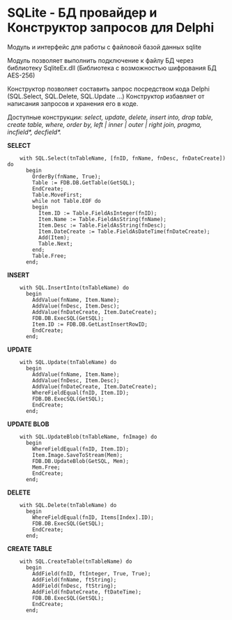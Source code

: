 # SQLite - БД провайдер и Конструктор запросов для Delphi

Модуль и интерфейс для работы с файловой базой данных sqlite


Модуль позволяет выполнить подключение к файлу БД через библиотеку SqliteEx.dll (Библиотека с возможностью шифрования БД AES-256)

Конструктор позволяет составить запрос посредством кода Delphi (SQL.Select, SQL.Delete, SQL.Update ...)
Конструктор избавляет от написания запросов и хранения его в коде.

Доступные конструкции: *select, update, delete, insert into, drop table, create table, where, order by, left | inner | outer | right join, pragma, incfield\*, decfield\*.*

**SELECT**
```Delphi
    with SQL.Select(tnTableName, [fnID, fnName, fnDesc, fnDateCreate]) do
      begin
        OrderBy(fnName, True);
        Table := FDB.DB.GetTable(GetSQL);
        EndCreate;
        Table.MoveFirst;
        while not Table.EOF do
        begin
          Item.ID := Table.FieldAsInteger(fnID);
          Item.Name := Table.FieldAsString(fnName);
          Item.Desc := Table.FieldAsString(fnDesc);
          Item.DateCreate := Table.FieldAsDateTime(fnDateCreate);
          Add(Item);
          Table.Next;
        end;
        Table.Free;
      end;
```
**INSERT**
```Delphi
    with SQL.InsertInto(tnTableName) do
      begin
        AddValue(fnName, Item.Name);
        AddValue(fnDesc, Item.Desc);
        AddValue(fnDateCreate, Item.DateCreate);
        FDB.DB.ExecSQL(GetSQL);
        Item.ID := FDB.DB.GetLastInsertRowID;
        EndCreate;
      end;
```  
  **UPDATE**
```Delphi  
    with SQL.Update(tnTableName) do
      begin
        AddValue(fnName, Item.Name);
        AddValue(fnDesc, Item.Desc);
        AddValue(fnDateCreate, Item.DateCreate);
        WhereFieldEqual(fnID, Item.ID);
        FDB.DB.ExecSQL(GetSQL);
        EndCreate;
      end;
```
**UPDATE BLOB**
```Delphi
    with SQL.UpdateBlob(tnTableName, fnImage) do
      begin
        WhereFieldEqual(fnID, Item.ID);
        Item.Image.SaveToStream(Mem);
        FDB.DB.UpdateBlob(GetSQL, Mem);
        Mem.Free;
        EndCreate;
      end;
```
**DELETE**
```Delphi
    with SQL.Delete(tnTableName) do
      begin
        WhereFieldEqual(fnID, Items[Index].ID);
        FDB.DB.ExecSQL(GetSQL);
        EndCreate;
      end;
```
**CREATE TABLE**
```Delphi
    with SQL.CreateTable(tnTableName) do
      begin
        AddField(fnID, ftInteger, True, True);
        AddField(fnName, ftString);
        AddField(fnDesc, ftString);
        AddField(fnDateCreate, ftDateTime);
        FDB.DB.ExecSQL(GetSQL);
        EndCreate;
      end;
```
<!--stackedit_data:
eyJoaXN0b3J5IjpbLTEwODU1NDI0NTNdfQ==
-->
